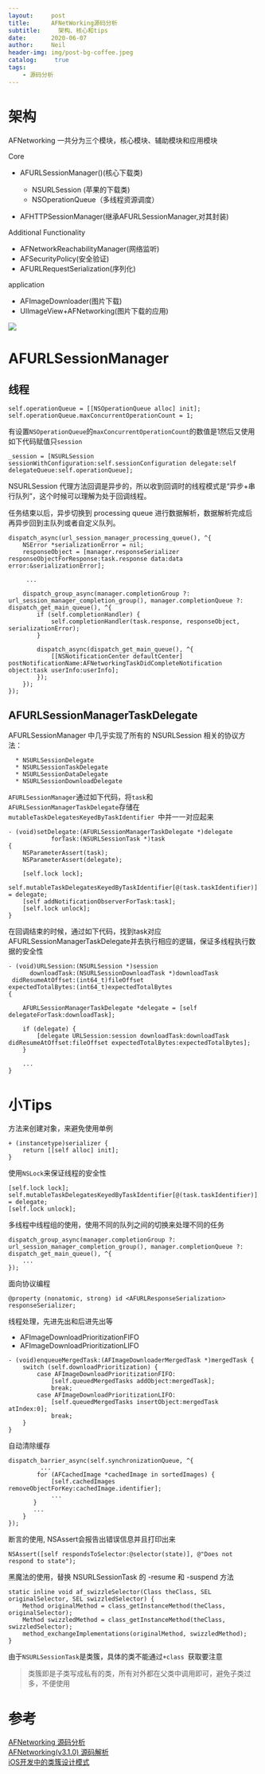 ```yaml
---
layout:     post
title:      AFNetWorking源码分析
subtitle:	  架构、核心和tips
date:       2020-06-07
author:     Neil
header-img: img/post-bg-coffee.jpeg
catalog: 	 true
tags:
    - 源码分析
---
```


# 架构

AFNetworking 一共分为三个模块，核心模块、辅助模块和应用模块

Core

* AFURLSessionManager()(核心下载类)
   * NSURLSession (苹果的下载类)
	* NSOperationQueue（多线程资源调度）
   
* AFHTTPSessionManager(继承AFURLSessionManager,对其封装)

Additional Functionality

* AFNetworkReachabilityManager(网络监听)
* AFSecurityPolicy(安全验证)
* AFURLRequestSerialization(序列化)

application

* AFImageDownloader(图片下载)
* UIImageView+AFNetworking(图片下载的应用)

![](/img/local/AFNetWorking.png)

# AFURLSessionManager

## 线程
	
```
self.operationQueue = [[NSOperationQueue alloc] init];
self.operationQueue.maxConcurrentOperationCount = 1;
```
	
有设置`NSOperationQueue`的`maxConcurrentOperationCount`的数值是1然后又使用如下代码赋值只`session`
	
```
_session = [NSURLSession sessionWithConfiguration:self.sessionConfiguration delegate:self delegateQueue:self.operationQueue];
```
	
NSURLSession 代理方法回调是异步的，所以收到回调时的线程模式是“异步+串行队列”，这个时候可以理解为处于回调线程。
	
任务结束以后，异步切换到 processing queue 进行数据解析，数据解析完成后再异步回到主队列或者自定义队列。
	
```
dispatch_async(url_session_manager_processing_queue(), ^{
    NSError *serializationError = nil;
    responseObject = [manager.responseSerializer responseObjectForResponse:task.response data:data error:&serializationError];
	
	 ...

    dispatch_group_async(manager.completionGroup ?: url_session_manager_completion_group(), manager.completionQueue ?: dispatch_get_main_queue(), ^{
        if (self.completionHandler) {
            self.completionHandler(task.response, responseObject, serializationError);
        }

        dispatch_async(dispatch_get_main_queue(), ^{
            [[NSNotificationCenter defaultCenter] postNotificationName:AFNetworkingTaskDidCompleteNotification object:task userInfo:userInfo];
        });
    });
});
```

## AFURLSessionManagerTaskDelegate

   AFURLSessionManager 中几乎实现了所有的 NSURLSession 相关的协议方法：
   
      * NSURLSessionDelegate
      * NSURLSessionTaskDelegate
      * NSURLSessionDataDelegate 
      * NSURLSessionDownloadDelegate

`AFURLSessionManager`通过如下代码，将`task`和`AFURLSessionManagerTaskDelegate`存储在`mutableTaskDelegatesKeyedByTaskIdentifier `中并一一对应起来
   
```
- (void)setDelegate:(AFURLSessionManagerTaskDelegate *)delegate
            forTask:(NSURLSessionTask *)task
{
    NSParameterAssert(task);
    NSParameterAssert(delegate);

    [self.lock lock];
    self.mutableTaskDelegatesKeyedByTaskIdentifier[@(task.taskIdentifier)] = delegate;
    [self addNotificationObserverForTask:task];
    [self.lock unlock];
}
```
	
在回调结束的时候，通过如下代码，找到task对应AFURLSessionManagerTaskDelegate并去执行相应的逻辑，保证多线程执行数据的安全性

```
- (void)URLSession:(NSURLSession *)session
      downloadTask:(NSURLSessionDownloadTask *)downloadTask
 didResumeAtOffset:(int64_t)fileOffset
expectedTotalBytes:(int64_t)expectedTotalBytes
{
    
    AFURLSessionManagerTaskDelegate *delegate = [self delegateForTask:downloadTask];
    
    if (delegate) {
        [delegate URLSession:session downloadTask:downloadTask didResumeAtOffset:fileOffset expectedTotalBytes:expectedTotalBytes];
    }

	...
}
```	

# 小Tips

方法来创建对象，来避免使用单例

```
+ (instancetype)serializer {
    return [[self alloc] init];
}
```

使用`NSLock`来保证线程的安全性

```
[self.lock lock];
self.mutableTaskDelegatesKeyedByTaskIdentifier[@(task.taskIdentifier)] = delegate;
[self.lock unlock];

```

多线程中线程组的使用，使用不同的队列之间的切换来处理不同的任务

```
dispatch_group_async(manager.completionGroup ?: url_session_manager_completion_group(), manager.completionQueue ?: dispatch_get_main_queue(), ^{
	...
});
```

面向协议编程

```
@property (nonatomic, strong) id <AFURLResponseSerialization> responseSerializer;

```

线程处理，先进先出和后进先出等
  
   * AFImageDownloadPrioritizationFIFO
   * AFImageDownloadPrioritizationLIFO

```
- (void)enqueueMergedTask:(AFImageDownloaderMergedTask *)mergedTask {
    switch (self.downloadPrioritization) {
        case AFImageDownloadPrioritizationFIFO:
            [self.queuedMergedTasks addObject:mergedTask];
            break;
        case AFImageDownloadPrioritizationLIFO:
            [self.queuedMergedTasks insertObject:mergedTask atIndex:0];
            break;
    }
}
```

自动清除缓存

```
dispatch_barrier_async(self.synchronizationQueue, ^{
		 ...
        for (AFCachedImage *cachedImage in sortedImages) {
            [self.cachedImages removeObjectForKey:cachedImage.identifier];
			...
       }
       ...
    }
});

```

断言的使用, NSAssert会报告出错误信息并且打印出来

```
NSAssert([self respondsToSelector:@selector(state)], @"Does not respond to state");

```

黑魔法的使用，替换 NSURLSessionTask 的 -resume 和 -suspend 方法

```
static inline void af_swizzleSelector(Class theClass, SEL originalSelector, SEL swizzledSelector) {
    Method originalMethod = class_getInstanceMethod(theClass, originalSelector);
    Method swizzledMethod = class_getInstanceMethod(theClass, swizzledSelector);
    method_exchangeImplementations(originalMethod, swizzledMethod);
}
```

由于`NSURLSessionTask`是类簇，具体的类不能通过`+class `获取要注意

> 类簇即是子类写成私有的类，所有对外都在父类中调用即可，避免子类过多，不便使用

# 参考
[AFNetworking 源码分析](https://xiaozhuanlan.com/topic/7510469283)  
[AFNetworking(v3.1.0) 源码解析](https://juejin.im/entry/5bf626b2f265da614e2bb7dd)  
[iOS开发中的类簇设计模式](https://blog.devzeng.com/blog/ios-class-cluster-design-pattern.html)


